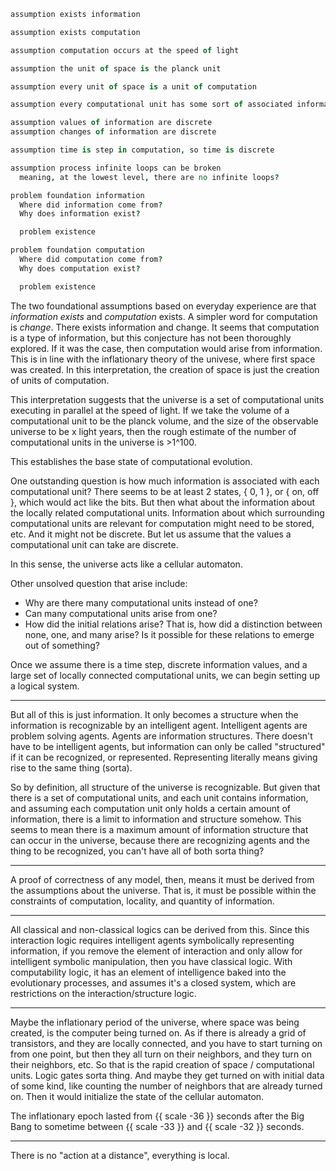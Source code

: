 
```coffee
assumption exists information

assumption exists computation

assumption computation occurs at the speed of light

assumption the unit of space is the planck unit

assumption every unit of space is a unit of computation

assumption every computational unit has some sort of associated information

assumption values of information are discrete
assumption changes of information are discrete

assumption time is step in computation, so time is discrete

assumption process infinite loops can be broken
  meaning, at the lowest level, there are no infinite loops?

problem foundation information
  Where did information come from?
  Why does information exist?

  problem existence

problem foundation computation
  Where did computation come from?
  Why does computation exist?

  problem existence
```

The two foundational assumptions based on everyday experience are that _information exists_ and _computation_ exists. A simpler word for computation is _change_. There exists information and change. It seems that computation is a type of information, but this conjecture has not been thoroughly explored. If it was the case, then computation would arise from information. This is in line with the inflationary theory of the univese, where first space was created. In this interpretation, the creation of space is just the creation of units of computation.

This interpretation suggests that the universe is a set of computational units executing in parallel at the speed of light. If we take the volume of a computational unit to be the planck volume, and the size of the observable universe to be x light years, then the rough estimate of the number of computational units in the universe is >1^100.

This establishes the base state of computational evolution.

One outstanding question is how much information is associated with each computational unit? There seems to be at least 2 states, { 0, 1 }, or { on, off }, which would act like the bits. But then what about the information about the locally related computational units. Information about which surrounding computational units are relevant for computation might need to be stored, etc. And it might not be discrete. But let us assume that the values a computational unit can take are discrete.

In this sense, the universe acts like a cellular automaton.

Other unsolved question that arise include:

- Why are there many computational units instead of one?
- Can many computational units arise from one?
- How did the initial relations arise? That is, how did a distinction between none, one, and many arise? Is it possible for these relations to emerge out of something?

Once we assume there is a time step, discrete information values, and a large set of locally connected computational units, we can begin setting up a logical system.

---

But all of this is just information. It only becomes a structure when the information is recognizable by an intelligent agent. Intelligent agents are problem solving agents. Agents are information structures. There doesn't have to be intelligent agents, but information can only be called "structured" if it can be recognized, or represented. Representing literally means giving rise to the same thing (sorta).

So by definition, all structure of the universe is recognizable. But given that there is a set of computational units, and each unit contains information, and assuming each computation unit only holds a certain amount of information, there is a limit to information and structure somehow. This seems to mean there is a maximum amount of information structure that can occur in the universe, because there are recognizing agents and the thing to be recognized, you can't have all of both sorta thing?

---

A proof of correctness of any model, then, means it must be derived from the assumptions about the universe. That is, it must be possible within the constraints of computation, locality, and quantity of information.

---

All classical and non-classical logics can be derived from this. Since this interaction logic requires intelligent agents symbolically representing information, if you remove the element of interaction and only allow for intelligent symbolic manipulation, then you have classical logic. With computability logic, it has an element of intelligence baked into the evolutionary processes, and assumes it's a closed system, which are restrictions on the interaction/structure logic.

---

Maybe the inflationary period of the universe, where space was being created, is the computer being turned on. As if there is already a grid of transistors, and they are locally connected, and you have to start turning on from one point, but then they all turn on their neighbors, and they turn on their neighbors, etc. So that is the rapid creation of space / computational units. Logic gates sorta thing. And maybe they get turned on with initial data of some kind, like counting the number of neighbors that are already turned on. Then it would initialize the state of the cellular automaton.

The inflationary epoch lasted from {{ scale -36 }} seconds after the Big Bang to sometime between {{ scale -33 }} and {{ scale -32 }} seconds.

---

There is no "action at a distance", everything is local.
